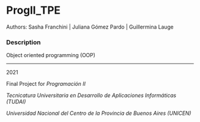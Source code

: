 # ProgII_TPE

Authors:  Sasha Franchini  |  Juliana Gómez Pardo  |  Guillermina Lauge

### Description
Object oriented programming (OOP) 



-----------------------------------------
2021

Final Project for
*Programación II* 

*Tecnicatura Universitaria en Desarrollo de Aplicaciones Informáticas (TUDAI)*

*Universidad Nacional del Centro de la Provincia de Buenos Aires (UNICEN)* 


